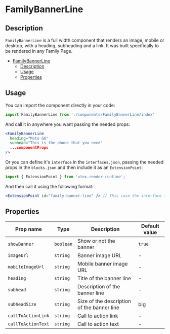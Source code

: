 # FamilyBannerLine

## Description

`FamilyBannerLine` is a full width component that renders an image, mobile or desktop, with a heading, subheading and a link. It was built specifically to be rendered in any Family Page.

- [FamilyBannerLine](#familybannerline)
  - [Description](#description)
  - [Usage](#usage)
  - [Properties](#properties)


## Usage
You can import the component directly in your code:
```js
import FamilyBannerLine from './components/FamilyBannerLine/index'
```

And call it in anywhere you want passing the needed props:

```jsx
<FamilyBannerLine 
  heading="Moto G6"
  subhead="This is the phone that you need"
  ...componentProps
/>
```

Or you can define it's `interface` in the `interfaces.json`, passing the needed props in the `blocks.json`  and then include it as an `ExtensionPoint`:
```js
import { ExtensionPoint } from 'vtex.render-runtime';
```

And then call it using the following format:

```jsx
<ExtensionPoint id="family-banner-line" /> // This case the interface is called "family-banner-line"
```


## Properties

| Prop name          | Type      | Description                                | Default value |
| ------------------ | --------- | ------------------------------------------ | ------------- |
| `showBanner`       | `boolean` | Show or not the banner                     | `true`        |
| `imageUrl`         | `string`  | Banner image URL                           | -             |
| `mobileImageUrl`   | `string`  | Mobile banner image URL                    | -             |
| `heading`          | `string`  | Title of the banner line                   | -             |
| `subhead`          | `string`  | Description of the banner line             | -             |
| `subheadSize`      | `string`  | Size of the description of the banner line | big           |
| `callToActionLink` | `string`  | Call to action link                        | -             |
| `callToActionText` | `string`  | Call to action text                        | -             |
